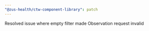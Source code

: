 ```yaml
---
"@zus-health/ctw-component-library": patch
---
```


Resolved issue where empty filter made Observation request invalid
